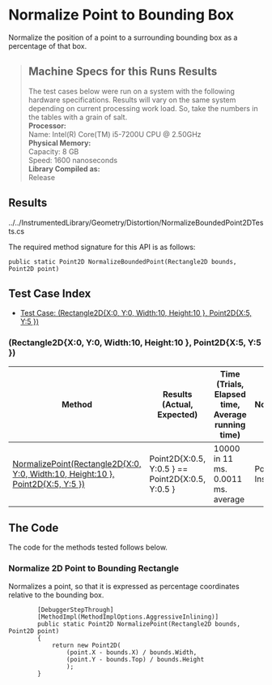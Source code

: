 # Normalize Point to Bounding Box

Normalize the position of a point to a surrounding bounding box as a percentage of that box.

> ## Machine Specs for this Runs Results
> The test cases below were run on a system with the following hardware specifications. Results will vary on the same system depending on current processing work load. So, take the numbers in the tables with a grain of salt.  
> **Processor:**  
> Name: Intel(R) Core(TM) i5-7200U CPU @ 2.50GHz  
  > **Physical Memory:**  
> Capacity: 8 GB  
> Speed: 1600 nanoseconds  
  > **Library Compiled as:**  
> Release  

## Results

../../InstrumentedLibrary/Geometry/Distortion/NormalizeBoundedPoint2DTests.cs

The required method signature for this API is as follows:

```CSharp
public static Point2D NormalizeBoundedPoint(Rectangle2D bounds, Point2D point)
```

## Test Case Index

- [Test Case: (Rectangle2D{X:0, Y:0, Width:10, Height:10 }, Point2D{X:5, Y:5 })](#Rectangle2D{X:0,-Y:0,-Width:10,-Height:10-},-Point2D{X:5,-Y:5-})

### (Rectangle2D{X:0, Y:0, Width:10, Height:10 }, Point2D{X:5, Y:5 })

| Method | Results (Actual, Expected) | Time (Trials, Elapsed time, Average running time) | Notes |
|---|---|---|---|
| [NormalizePoint(Rectangle2D{X:0, Y:0, Width:10, Height:10 }, Point2D{X:5, Y:5 })](#Normalize-2D-Point-to-Bounding-Rectangle) | Point2D{X:0.5, Y:0.5 } == Point2D{X:0.5, Y:0.5 } | 10000 in 11 ms. 0.0011 ms. average | Point Inside |

## The Code

The code for the methods tested follows below.

### Normalize 2D Point to Bounding Rectangle

Normalizes a point, so that it is expressed as percentage coordinates relative to the bounding box.  

```CSharp
        [DebuggerStepThrough]
        [MethodImpl(MethodImplOptions.AggressiveInlining)]
        public static Point2D NormalizePoint(Rectangle2D bounds, Point2D point)
        {
            return new Point2D(
                (point.X - bounds.X) / bounds.Width,
                (point.Y - bounds.Top) / bounds.Height
                );
        }
```

